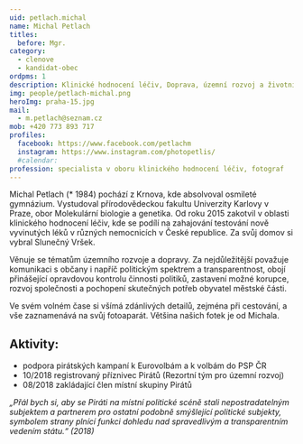 ```yaml
---
uid: petlach.michal
name: Michal Petlach
titles:
  before: Mgr.
category:
  - clenove
  - kandidat-obec
ordpms: 1
description: Klinické hodnocení léčiv, Doprava, územní rozvoj a životní prostředí, Hostivař – Košík
img: people/petlach-michal.png
heroImg: praha-15.jpg
mail:
  - m.petlach@seznam.cz
mob: +420 773 893 717
profiles:
  facebook: https://www.facebook.com/petlachm
  instagram: https://www.instagram.com/photopetlis/
  #calendar:
profession: specialista v oboru klinického hodnocení léčiv, fotograf
---
```


Michal Petlach (* 1984) pochází z Krnova, kde absolvoval osmileté gymnázium. Vystudoval přírodovědeckou fakultu Univerzity Karlovy v Praze, obor Molekulární biologie a genetika. Od roku 2015 zakotvil v oblasti klinického hodnocení léčiv, kde se podílí na zahajování testování nově vyvinutých léků v různých nemocnicích v České republice. Za svůj domov si vybral Slunečný Vršek. 

Věnuje se tématům územního rozvoje a dopravy. Za nejdůležitější považuje komunikaci s občany i napříč politickým spektrem a transparentnost, obojí přinášející opravdovou kontrolu činnosti politiků, zastavení možné korupce, rozvoj společnosti a pochopení skutečných potřeb obyvatel městské části. 

Ve svém volném čase si všímá zdánlivých detailů, zejména při cestování, a vše zaznamenává na svůj fotoaparát. Většina našich fotek je od Michala. 

## Aktivity:
- podpora pirátských kampaní k Eurovolbám a k volbám do PSP ČR
- 10/2018 registrovaný příznivec Pirátů (Rezortní tým pro územní rozvoj)
- 08/2018 zakládající člen místní skupiny Pirátů

*„Přál bych si, aby se Piráti na místní politické scéně stali nepostradatelným subjektem a partnerem pro ostatní podobně smýšlející politické subjekty, symbolem strany plnící funkci dohledu nad spravedlivým a transparentním vedením státu.“ (2018)*
